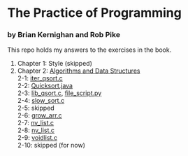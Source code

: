 # The Practice of Programming
### by Brian Kernighan and Rob Pike

This repo holds my answers to the exercises in the book.

1. Chapter 1: Style (skipped)
2. Chapter 2: [Algorithms and Data Structures](https://github.com/breakthatbass/practice_of_programming/tree/main/chap2)  
   2-1: [iter_qsort.c](https://github.com/breakthatbass/practice_of_programming/blob/main/chap2/iter_qsort.c)  
   2-2: [Quicksort.java](https://github.com/breakthatbass/practice_of_programming/blob/main/chap2/Quicksort.java)  
   2-3: [lib_qsort.c](https://github.com/breakthatbass/practice_of_programming/blob/main/chap2/lib_qsort.c), [file_script.py](https://github.com/breakthatbass/practice_of_programming/blob/main/chap2/file_script.py)  
   2-4: [slow_sort.c](https://github.com/breakthatbass/practice_of_programming/blob/main/chap2/slow_sort.c)  
   2-5: skipped  
   2-6: [grow_arr.c](https://github.com/breakthatbass/practice_of_programming/blob/main/chap2/grow_arr.c)  
   2-7: [nv_list.c](https://github.com/breakthatbass/practice_of_programming/blob/main/chap2/nv_list.c)  
   2-8: [nv_list.c](https://github.com/breakthatbass/practice_of_programming/blob/main/chap2/nv_list.c)  
   2-9: [voidlist.c](https://github.com/breakthatbass/practice_of_programming/blob/main/chap2/voidlist.c)  
   2-10: skipped (for now)

